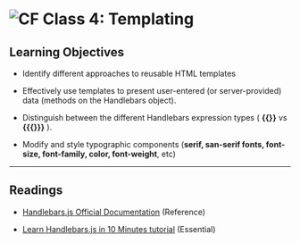 ![CF](https://i.imgur.com/7v5ASc8.png)  Class 4: Templating
=======


## Learning Objectives
<!--
ABCD:
  Audience: Program participants
  Behavior: Expected learning/behavior changes/results
  Condition:
    Circumstances that lead to change/result
    When change/result are expected to occur
  Degree: How much change occurs (%) for how many participants (#)
-->

* Identify different approaches to reusable HTML templates

* Effectively use templates to present user-entered (or server-provided) data (methods on the Handlebars object).

* Distinguish between the different Handlebars expression types ( **{{}}** vs **{{{}}}** ).

* Modify and style typographic components (**serif, san-serif fonts, font-size, font-family, color, font-weight**, etc)

---

## Readings
<!-- List of readings required for this content; readings being completed by the start of this lecture -->

* [Handlebars.js Official Documentation](http://handlebarsjs.com/) (Reference)

* [Learn Handlebars.js in 10 Minutes tutorial](http://tutorialzine.com/2015/01/learn-handlebars-in-10-minutes/) (Essential)
